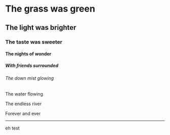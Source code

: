 # The grass was green 

## The light was brighter

### The taste was sweeter

#### The nights of wonder

##### With friends surrounded

###### The down mist glowing

The water flowing

The endless river

Forever and ever

----

eh test